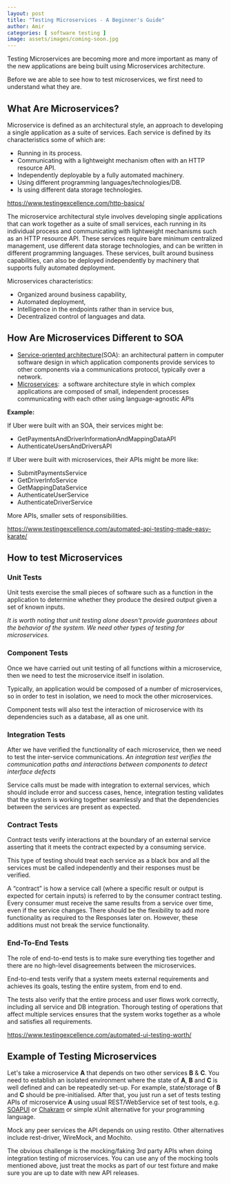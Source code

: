 ```yaml
---
layout: post
title: "Testing Microservices - A Beginner's Guide"
author: Amir
categories: [ software testing ]
image: assets/images/coming-soon.jpg
---
```


Testing Microservices are becoming more and more important as many of the new applications are being built using Microservices architecture.

Before we are able to see how to test microservices, we first need to understand what they are.

## What Are Microservices?

Microservice is defined as an architectural style, an approach to developing a single application as a suite of services. Each service is defined by its characteristics some of which are:

*   Running in its process.
*   Communicating with a lightweight mechanism often with an HTTP resource API.
*   Independently deployable by a fully automated machinery.
*   Using different programming languages/technologies/DB.
*   Is using different data storage technologies.

https://www.testingexcellence.com/http-basics/

The microservice architectural style involves developing single applications that can work together as a suite of small services, each running in its individual process and communicating with lightweight mechanisms such as an HTTP resource API. These services require bare minimum centralized management, use different data storage technologies, and can be written in different programming languages. These services, built around business capabilities, can also be deployed independently by machinery that supports fully automated deployment.

Microservices characteristics:

*   Organized around business capability,
*   Automated deployment,
*   Intelligence in the endpoints rather than in service bus,
*   Decentralized control of languages and data.

## How Are Microservices Different to SOA

*   [Service-oriented architecture](https://www.google.com/url?cad=rja&cd=2&ei=lK2mVebMONbVoATZu5-QAQ&esrc=s&q=&rct=j&sa=t&sig2=_KOGOF7b1rSUs2z2tp-X4Q&source=web&uact=8&url=https%3A%2F%2Fen.wikipedia.org%2Fwiki%2FService-oriented_architecture&usg=AFQjCNFsplk-0iL7kL9ZH1GmrTtkoxYJdw&ved=0CCIQFjABahUKEwjm5pbx6N3GAhXWKogKHdndBxI)(SOA): an architectural pattern in computer software design in which application components provide services to other components via a communications protocol, typically over a network.
*   [Microservices](https://www.google.com/url?cad=rja&cd=2&ei=4q2mVbPNB8PooATrzrbQAw&esrc=s&q=&rct=j&sa=t&sig2=lLIdau8wZ2vfvtjI00vczA&source=web&uact=8&url=https%3A%2F%2Fen.wikipedia.org%2Fwiki%2FMicroservices&usg=AFQjCNHQptqemmuXl_mDHLJK2pBkbvozKQ&ved=0CCEQFjABahUKEwizxv6V6d3GAhVDNIgKHWunDTo):  a software architecture style in which complex applications are composed of small, independent processes communicating with each other using language-agnostic APIs

**Example:**

If Uber were built with an SOA, their services might be:

*   GetPaymentsAndDriverInformationAndMappingDataAPI
*   AuthenticateUsersAndDriversAPI

If Uber were built with microservices, their APIs might be more like:

*   SubmitPaymentsService
*   GetDriverInfoService
*   GetMappingDataService
*   AuthenticateUserService
*   AuthenticateDriverService

More APIs, smaller sets of responsibilities.

https://www.testingexcellence.com/automated-api-testing-made-easy-karate/

## How to test Microservices

### **Unit Tests**

Unit tests exercise the small pieces of software such as a function in the application to determine whether they produce the desired output given a set of known inputs.

_It is worth noting that unit testing alone doesn't provide guarantees about the behavior of the system. We need other types of testing for microservices._

### **Component Tests**

Once we have carried out unit testing of all functions within a microservice, then we need to test the microservice itself in isolation.

Typically, an application would be composed of a number of microservices, so in order to test in isolation, we need to mock the other microservices.

Component tests will also test the interaction of microservice with its dependencies such as a database, all as one unit.

### **Integration Tests**

After we have verified the functionality of each microservice, then we need to test the inter-service communications. _An integration test verifies the communication paths and interactions between components to detect interface defects_

Service calls must be made with integration to external services, which should include error and success cases, hence, integration testing validates that the system is working together seamlessly and that the dependencies between the services are present as expected.

### **Contract Tests**

Contract tests verify interactions at the boundary of an external service asserting that it meets the contract expected by a consuming service.

This type of testing should treat each service as a black box and all the services must be called independently and their responses must be verified.

A “contract” is how a service call (where a specific result or output is expected for certain inputs) is referred to by the consumer contract testing. Every consumer must receive the same results from a service over time, even if the service changes. There should be the flexibility to add more functionality as required to the Responses later on. However, these additions must not break the service functionality.

### **End-To-End Tests**

The role of end-to-end tests is to make sure everything ties together and there are no high-level disagreements between the microservices.

End-to-end tests verify that a system meets external requirements and achieves its goals, testing the entire system, from end to end.

The tests also verify that the entire process and user flows work correctly, including all service and DB integration. Thorough testing of operations that affect multiple services ensures that the system works together as a whole and satisfies all requirements.

https://www.testingexcellence.com/automated-ui-testing-worth/

## Example of Testing Microservices

Let's take a microservice **A** that depends on two other services **B** & **C**. You need to establish an isolated environment where the state of **A**, **B** and **C** is well defined and can be repeatedly set-up. For example, state/storage of **B** and **C** should be pre-initialised. After that, you just run a set of tests testing APIs of microservice **A** using usual REST/WebService set of test tools, e.g. <span class="qlink_container">[SOAPUI](https://www.soapui.org/)</span> or <span class="qlink_container">[Chakram](http://dareid.github.io/chakram/)</span> or simple xUnit alternative for your programming language.

Mock any peer services the API depends on using restito. Other alternatives include rest-driver, WireMock, and Mochito.

The obvious challenge is the mocking/faking 3rd party APIs when doing integration testing of microservices. You can use any of the mocking tools mentioned above, just treat the mocks as part of our test fixture and make sure you are up to date with new API releases.
